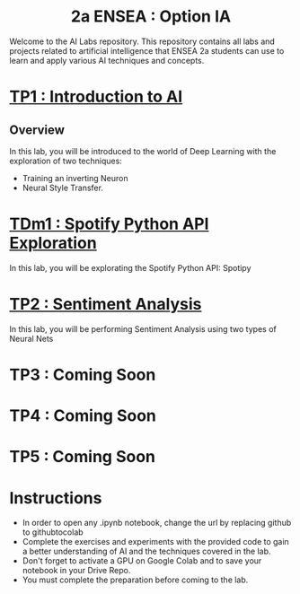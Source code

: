 <h1   align="center">
2a ENSEA : Option IA 
</h1>


Welcome to the AI Labs repository. This repository contains all labs and projects related to artificial intelligence that ENSEA 2a students can use to learn and apply various AI techniques and concepts.

# [TP1 : Introduction to AI ](TP1)

## Overview

In this lab, you will be introduced to the world of Deep Learning with the exploration of two techniques: 
  - Training an inverting Neuron 
  - Neural Style Transfer. 
  
# [TDm1 : Spotify Python API Exploration](TDm/NLP)

In this lab, you will be explorating the Spotify Python API: Spotipy

# [TP2 : Sentiment Analysis](TP2)

In this lab, you will be performing Sentiment Analysis using two types of Neural Nets

# TP3 : Coming Soon

# TP4 : Coming Soon

# TP5 : Coming Soon

# Instructions

- In order to open any .ipynb notebook, change the url by replacing github to githubtocolab
- Complete the exercises and experiments with the provided code to gain a better understanding of AI and the techniques covered in the lab.
- Don't forget to activate a GPU on Google Colab and  to save your notebook in your Drive Repo.
- You must complete the preparation before coming to the lab.
